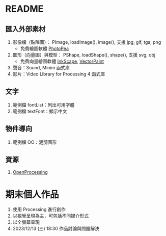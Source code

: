 # README

## 匯入外部素材
1. 影像檔（點陣圖）： PImage, loadImage(), image(), 支援 jpg, gif, tga, png
   * 免費繪圖軟體 [PhotoPea](https://www.photopea.com/) 
3. 圖形（向量圖）與模型： PShape, loadShape(), shape(), 支援 svg, obj
   * 免費向量繪圖軟體 [InkScape](https://inkscape.org/zh-hant/), [VectorPaint](https://vectorpaint.yaks.co.nz/)
4. 聲音：Sound, Minim 函式庫
5. 影片：Video Library for Processing 4 函式庫

## 文字
1. 範例檔 fontList：列出可用字體
2. 範例檔 textFont：顯示中文

## 物件導向
1. 範例檔 OO：漣漪圖形

## 資源
1. [OpenProcessing](https://openprocessing.org/)

# 期末個人作品
1. 使用 Processing 進行創作
2. 以視覺呈現為主，可包括不同媒介形式
3. 以全螢幕呈現
4. 2023/12/13 (三) 18:30 作品討論與問題解決
